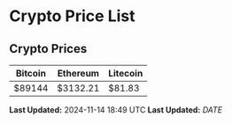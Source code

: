# Crypto Price List

## Crypto Prices
| Bitcoin | Ethereum | Litecoin |
| ------- | -------- | -------- |
| $89144 | $3132.21 | $81.83 |
**Last Updated:** 2024-11-14 18:49 UTC
**Last Updated:** $DATE$
